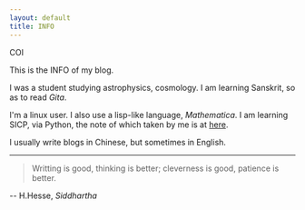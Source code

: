 ```yaml
---
layout: default
title: INFO
---
```


COI

This is the INFO of my blog.

I was a student studying astrophysics, cosmology. I am learning Sanskrit, so as to read _Gita_.

I'm a linux user. I also use a lisp-like language, _Mathematica_. I am learning SICP, via Python, the note of which taken by me is at [here](https://github.com/shuiruge/learning-sicp).

I usually write blogs in Chinese, but sometimes in English.

<hr>

> Writting is good, thinking is better;
> cleverness is good, patience is better.

-- H.Hesse, _Siddhartha_



